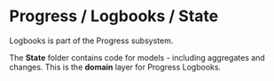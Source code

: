 # Progress / Logbooks / State

Logbooks is part of the Progress subsystem.
  
The **State** folder contains code for models - including aggregates and changes. This is the **domain** layer for Progress Logbooks.
